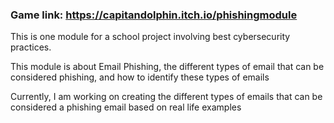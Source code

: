 ### Game link: https://capitandolphin.itch.io/phishingmodule


This is one module for a school project involving best cybersecurity practices.

This module is about Email Phishing, the different types of email that can be considered phishing, and how to identify these types of emails

Currently, I am working on creating the different types of emails that can be considered a phishing email based on real life examples
